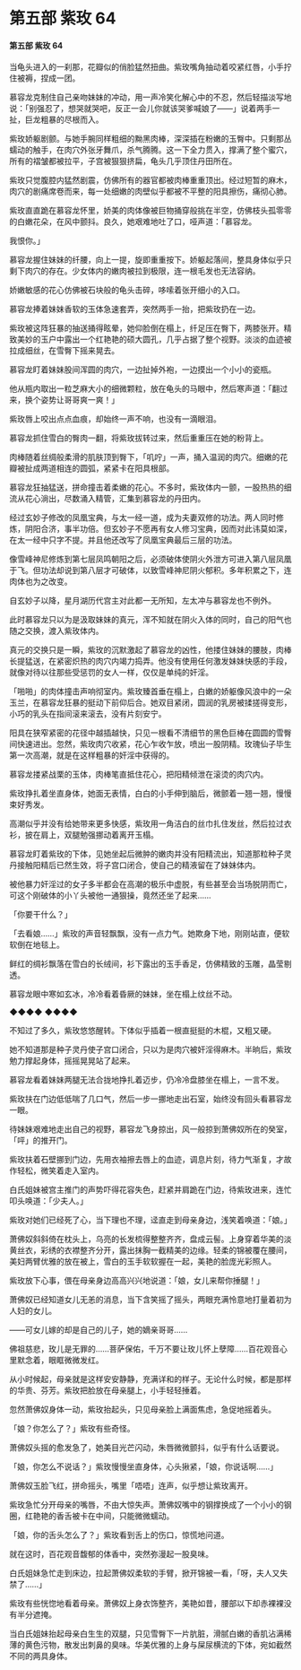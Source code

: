 # 第五部 紫玫 64

#### 第五部 紫玫 64

当龟头进入的一刹那，花瓣似的俏脸猛然扭曲。紫玫嘴角抽动着咬紧红唇，小手拧住被褥，捏成一团。

慕容龙克制住自己亲吻妹妹的冲动，用一声冷笑化解心中的不忍，然后轻描淡写地说：「别强忍了，想哭就哭吧，反正一会儿你就该哭爹喊娘了——」说着两手一扯，巨龙粗暴的尽根而入。

紫玫娇躯剧颤。与她手腕同样粗细的黝黑肉棒，深深插在粉嫩的玉臀中。只剩那丛蠕动的触手，在肉穴外张牙舞爪，杀气腾腾。这一下全力贯入，撑满了整个蜜穴，所有的褶皱都被拉平，子宫被狠狠挤扁，龟头几乎顶住丹田所在。

紫玫只觉腹腔内猛然剧震，仿佛所有的器官都被肉棒重重顶出。经过短暂的麻木，肉穴的剧痛席卷而来，每一处细嫩的肉壁似乎都被不平整的阳具擦伤，痛彻心肺。

紫玫直直跪在慕容龙怀里，娇美的肉体像被巨物捅穿般挑在半空，仿佛枝头孤零零的白嫩花朵，在风中颤抖。良久，她艰难地吐了口，哑声道：「慕容龙。

我恨你。」

慕容龙握住妹妹的纤腰，向上一提，旋即重重按下。娇躯起落间，整具身体似乎只剩下肉穴的存在。少女体内的嫩肉被拉到极限，连一根毛发也无法容纳。

娇嫩敏感的花心仿佛被石块般的龟头击碎，哆嗦着张开细小的入口。

慕容龙捧着妹妹香软的玉体急速套弄，突然两手一抬，把紫玫扔在一边。

紫玫被这阵狂暴的抽送捅得眩晕，她仰脸倒在榻上，纤足压在臀下，两膝张开。精致美妙的玉户中露出一个红艳艳的硕大圆孔，几乎占据了整个视野。淡淡的血迹被拉成细丝，在雪臀下摇来晃去。

慕容龙盯着妹妹股间浑圆的肉穴，一边扯掉外袍，一边摸出一个小小的瓷瓶。

他从瓶内取出一粒芝麻大小的细微颗粒，放在龟头的马眼中，然后寒声道：「翻过来，换个姿势让哥哥爽一爽！」

紫玫唇上咬出点点血痕，却始终一声不响，也没有一滴眼泪。

慕容龙抓住雪白的臀肉一翻，将紫玫拔转过来，然后重重压在她的粉背上。

肉棒随着丝绸般柔滑的肌肤顶到臀下，「叽咛」一声，捅入温润的肉穴。细嫩的花瓣被扯成两道相连的圆弧，紧紧卡在阳具根部。

慕容龙狂抽猛送，拼命撞击着柔嫩的花心。不多时，紫玫体内一颤，一股热热的细流从花心淌出，尽数涌入精管，汇集到慕容龙的丹田内。

经过玄妙子修改的凤凰宝典，与太一经一道，成为夫妻双修的功法。两人同时修炼，阴阳合济，事半功倍。但玄妙子不愿再有女人修习宝典，因而对此讳莫如深，在太一经中只字不提。并且他还改写了凤凰宝典最后三层的功法。

像雪峰神尼修炼到第七层凤鸣朝阳之后，必须破体使阴火外泄方可进入第八层凤凰于飞。但功法却说到第八层才可破体，以致雪峰神尼阴火郁积。多年积累之下，连肉体也为之改变。

自玄妙子以降，星月湖历代宫主对此都一无所知，左太冲与慕容龙也不例外。

此时慕容龙只以为是汲取妹妹的真元，浑不知就在阴火入体的同时，自己的阳气也随之交换，渡入紫玫体内。

真元的交换只是一瞬，紫玫的沉默激起了慕容龙的凶性，他搂住妹妹的腰肢，肉棒长提猛送，在紧密炽热的肉穴内竭力捣弄。他没有使用任何激发妹妹快感的手段，就像对待以往那些受惩罚的女人一样，仅仅是单纯的奸淫。

「啪啪」的肉体撞击声响彻室内。紫玫臻首垂在榻上，白嫩的娇躯像风浪中的一朵玉兰，在慕容龙狂暴的挺动下前仰后合。她双目紧闭，圆润的乳房被揉搓得变形，小巧的乳头在指间滚来滚去，没有片刻安宁。

阳具在狭窄紧密的花径中越插越快，只见一根看不清细节的黑色巨棒在圆圆的雪臀间快速进出。忽然，紫玫肉穴收紧，花心乍收乍放，喷出一股阴精。玫瑰仙子毕生第一次高潮，就是在这样粗暴的奸淫中获得的。

慕容龙搂紧战栗的玉体，肉棒笔直抵住花心，把阳精倾泄在滚烫的肉穴内。

紫玫挣扎着坐直身体，她面无表情，白白的小手伸到脑后，微颤着一翘一翘，慢慢束好秀发。

高潮似乎并没有给她带来更多快感，紫玫用一角洁白的丝巾扎住发丝，然后拉过衣衫，披在肩上，双腿勉强挪动着离开玉榻。

慕容龙盯着紫玫的下体，见她坐起后微肿的嫩肉并没有阳精流出，知道那粒种子灵丹接触阳精后已然生效，将子宫口闭合，使自己的精液留在了妹妹体内。

被他暴力奸淫过的女子多半都会在高潮的极乐中虚脱，有些甚至会当场脱阴而亡，可这个刚破体的小丫头被他一通狠操，竟然还坐了起来……

「你要干什么？」

「去看娘……」紫玫的声音轻飘飘，没有一点力气。她欺身下地，刚刚站直，便软软倒在地毯上。

鲜红的绸衫飘落在雪白的长绒间，衫下露出的玉手香足，仿佛精致的玉雕，晶莹剔透。

慕容龙眼中寒如玄冰，冷冷看着昏厥的妹妹，坐在榻上纹丝不动。

◆◆◆◆ ◆◆◆◆

不知过了多久，紫玫悠悠醒转。下体似乎插着一根直挺挺的木棍，又粗又硬。

她不知道那是种子灵丹使子宫口闭合，只以为是肉穴被奸淫得麻木。半晌后，紫玫勉力撑起身体，摇摇晃晃站了起来。

慕容龙看着妹妹两腿无法合拢地挣扎着迈步，仍冷冷盘膝坐在榻上，一言不发。

紫玫扶在门边低低喘了几口气，然后一步一挪地走出石室，始终没有回头看慕容龙一眼。

待妹妹艰难地走出自己的视野，慕容龙飞身掠出，风一般掠到萧佛奴所在的癸室，「呯」的推开门。

紫玫扶着石壁挪到门边，先用衣袖擦去唇上的血迹，调息片刻，待力气渐复，才故作轻松，微笑着走入室内。

白氏姐妹被宫主推门的声势吓得花容失色，赶紧并肩跪在门边，待紫玫进来，连忙叩头唤道：「少夫人。」

紫玫对她们已经死了心，当下理也不理，迳直走到母亲身边，浅笑着唤道：「娘。」

萧佛奴斜斜倚在枕头上，乌亮的长发梳得整整齐齐，盘成云髻。上身穿着华美的淡黄丝衣，彩绣的衣襟整齐分开，露出抹胸一截精美的边缘。轻柔的锦被覆在腰间，美妇两臂优雅的放在被上，雪白的玉手软软握在一起，美艳的脸庞光彩照人。

紫玫放下心事，偎在母亲身边高高兴兴地说道：「娘，女儿来帮你捶腿！」

萧佛奴已经知道女儿无恙的消息，当下含笑摇了摇头，两眼充满怜意地打量着初为人妇的女儿。

——可女儿嫁的却是自己的儿子，她的嫡亲哥哥……

佛祖慈悲，玫儿是无罪的……菩萨保佑，千万不要让玫儿怀上孽障……百花观音心里默念着，眼眶微微发红。

从小时候起，母亲就是这样安安静静，充满详和的样子。无论什么时候，都是那样的华贵、芬芳。紫玫把脸放在母亲腿上，小手轻轻捶着。

忽然萧佛奴身体一动，紫玫抬起头，只见母亲脸上满面焦虑，急促地摇着头。

「娘？你怎么了？」紫玫有些奇怪。

萧佛奴头摇的愈发急了，她美目光芒闪动，朱唇微微颤抖，似乎有什么话要说。

「娘，你怎么不说话？」紫玫慢慢坐直身体，心头揪紧，「娘，你说话啊……」

萧佛奴玉脸飞红，拼命摇头，嘴里「唔唔」连声，似乎想让紫玫离开。

紫玫急忙分开母亲的嘴唇，不由大惊失声。萧佛奴嘴中的钢撑换成了一个小小的钢圈，红艳艳的香舌被卡在中间，只能微微蠕动。

「娘，你的舌头怎么了？」紫玫看到舌上的伤口，惊慌地问道。

就在这时，百花观音馥郁的体香中，突然弥漫起一股臭味。

白氏姐妹急忙走到床边，拉起萧佛奴柔软的手臂，掀开锦被一看，「呀，夫人又失禁了……」

紫玫有些恍惚地看着母亲。萧佛奴上身衣饰整齐，美艳如昔，腰部以下却赤裸裸没有半分遮掩。

当白氏姐妹抬起母亲白生生的双腿，只见雪臀下一片肮脏，滑腻白嫩的香肌沾满稀薄的黄色污物，散发出刺鼻的臭味。华美优雅的上身与屎尿横流的下体，宛如截然不同的两具身体。

